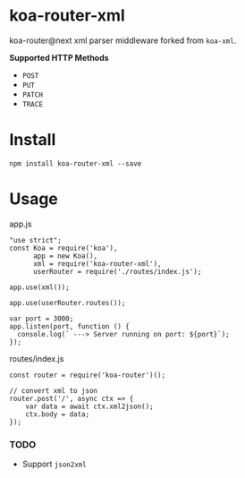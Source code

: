 # koa-router-xml

koa-router@next xml parser middleware forked from `koa-xml`.

**Supported HTTP Methods**

- `POST`
- `PUT`
- `PATCH`
- `TRACE`

# Install

```
npm install koa-router-xml --save
```

# Usage

app.js
```
"use strict";
const Koa = require('koa'),
      app = new Koa(),
      xml = require('koa-router-xml'),
      userRouter = require('./routes/index.js');
 
app.use(xml());
 
app.use(userRouter.routes());
 
var port = 3000;
app.listen(port, function () {
  console.log(` ---> Server running on port: ${port}`);
});
```

routes/index.js
```
const router = require('koa-router')();

// convert xml to json
router.post('/', async ctx => {
    var data = await ctx.xml2json();
    ctx.body = data;
});

```

### TODO

- Support `json2xml`